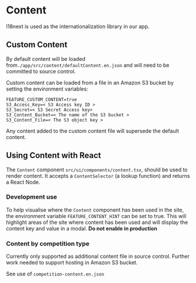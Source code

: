 # Content #

I18next is used as the internationalization library in our app.

## Custom Content ##

By default content will be loaded from`./app/src/content/defaultContent.en.json` and will need to be committed to source control.

Custom content can be loaded from a file in an Amazon S3 bucket by setting the environment variables:

```
FEATURE_CUSTOM_CONTENT=true
S3_Access_Key=< S3 Access key ID >
S3_Secret=< S3 Secret Access key>
S3_Content_Bucket=< The name of the S3 bucket >
S3_Content_File=< The S3 object key >
```

Any content added to the custom content file will supersede the default content.

 ## Using Content with React ##
 
 The `Content` component `src/ui/components/content.tsx`, should be used to render content.
 It accepts a `ContentSelector` (a lookup function) and returns a React Node.
 
 ### Development use ###
 
 To help visualise where the `Content` component has been used in the site,
 the environment variable `FEATURE_CONTENT_HINT` can be set to true.
 This will highlight areas of the site where content has been used and will display the content key and value in a modal.
 **Do not enable in production**
 
 ### Content by competition type ###
 
 Currently only supported as additional content file in source control. Further work needed to support hosting in Amazon S3 bucket.
 
 See use of `competition-content.en.json`
 
 